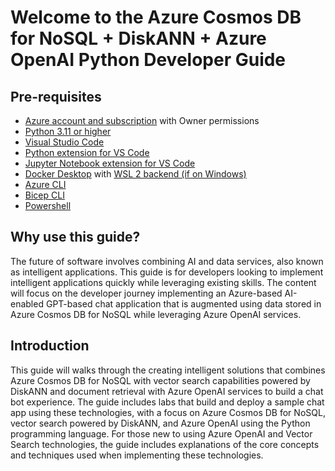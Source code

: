 # Welcome to the Azure Cosmos DB for NoSQL + DiskANN + Azure OpenAI Python Developer Guide

## Pre-requisites

- [Azure account and subscription](https://azure.microsoft.com/free/) with Owner permissions
- [Python 3.11 or higher](https://www.python.org/downloads/)
- [Visual Studio Code](https://code.visualstudio.com/download)
- [Python extension for VS Code](https://marketplace.visualstudio.com/items?itemName=ms-python.python)
- [Jupyter Notebook extension for VS Code](https://marketplace.visualstudio.com/items?itemName=ms-toolsai.jupyter)
- [Docker Desktop](https://www.docker.com/products/docker-desktop/) with [WSL 2 backend (if on Windows)](https://learn.docker.com/desktop/wsl/)
- [Azure CLI](https://learn.microsoft.com/cli/azure/install-azure-cli)
- [Bicep CLI](https://learn.microsoft.com/azure/azure-resource-manager/bicep/install#install-manually)
- [Powershell](https://learn.microsoft.com/powershell/scripting/install/installing-powershell?view=powershell-7.3)

## Why use this guide?

The future of software involves combining AI and data services, also known as intelligent applications. This guide is for developers looking to implement intelligent applications quickly while leveraging existing skills. The content will focus on the developer journey implementing an Azure-based AI-enabled GPT-based chat application that is augmented using data stored in Azure Cosmos DB for NoSQL while leveraging Azure OpenAI services.

## Introduction

This guide will walks through the creating intelligent solutions that combines Azure Cosmos DB for NoSQL with vector search capabilities powered by DiskANN and document retrieval with Azure OpenAI services to build a chat bot experience. The guide includes labs that build and deploy a sample chat app using these technologies, with a focus on Azure Cosmos DB for NoSQL, vector search powered by DiskANN, and Azure OpenAI using the Python programming language. For those new to using Azure OpenAI and Vector Search technologies, the guide includes explanations of the core concepts and techniques used when implementing these technologies.
